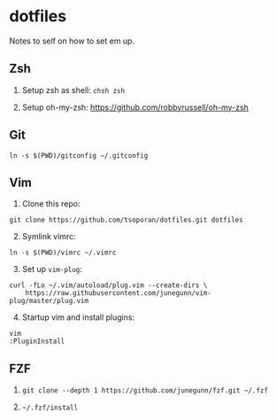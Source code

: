 # dotfiles

Notes to self on how to set em up.

## Zsh

1. Setup zsh as shell:
```chsh zsh```

2. Setup oh-my-zsh: https://github.com/robbyrussell/oh-my-zsh


## Git
```
ln -s $(PWD)/gitconfig ~/.gitconfig
```

## Vim

1. Clone this repo:
```
git clone https://github.com/tsoporan/dotfiles.git dotfiles
```

2. Symlink vimrc:
```
ln -s $(PWD)/vimrc ~/.vimrc
```

3. Set up `vim-plug`:
```
curl -fLo ~/.vim/autoload/plug.vim --create-dirs \
    https://raw.githubusercontent.com/junegunn/vim-plug/master/plug.vim
```

4. Startup vim and install plugins:
```
vim
:PluginInstall
```

## FZF

1. ```git clone --depth 1 https://github.com/junegunn/fzf.git ~/.fzf```

2. ```~/.fzf/install```
